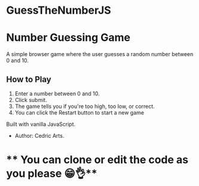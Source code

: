 # GuessTheNumberJS
# Number Guessing Game

A simple browser game where the user guesses a random number between 0 and 10.

## How to Play
1. Enter a number between 0 and 10.
2. Click submit.
3. The game tells you if you're too high, too low, or correct.
4. You can click the Restart button to start a new game

Built with vanilla JavaScript.
- Author: Cedric Arts.

# ** You can clone or edit the code as you please 😁👌**
